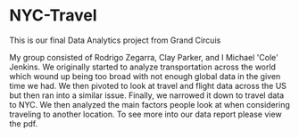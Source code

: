# NYC-Travel
This is our final Data  Analytics project from Grand Circuis

My group consisted of Rodrigo Zegarra, Clay Parker, and I Michael 'Cole' Jenkins.
We originally started to analyze transportation across the world which wound up being too broad with not enough global data in the given time we had. We then pivoted to look at travel and flight data across the US but then ran into a similar issue. Finally, we narrowed it down to travel data to NYC. We then analyzed the main factors people look at when considering traveling to another location. To see more into our data report please view the pdf. 
